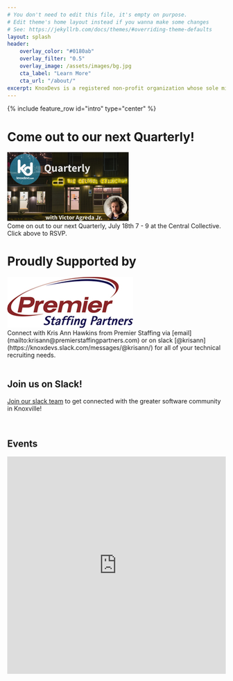 ```yaml
---
# You don't need to edit this file, it's empty on purpose.
# Edit theme's home layout instead if you wanna make some changes
# See: https://jekyllrb.com/docs/themes/#overriding-theme-defaults
layout: splash
header:
    overlay_color: "#0180ab"
    overlay_filter: "0.5"
    overlay_image: /assets/images/bg.jpg
    cta_label: "Learn More"
    cta_url: "/about/"
excerpt: KnoxDevs is a registered non-profit organization whose sole mission is to foster a healthy software developer community in Knoxville, TN.
---
```


{% include feature_row id="intro" type="center" %}

# Come out to our next Quarterly!

<a href="https://www.meetup.com/KnoxDevs/events/262658807/" target="_blank">
    <img src="/assets/images/quarterly_announcement_july_2019.png" alt="KnoxDevs Quarterly July 18" style="max-width:20em" />
</a>
<section id="quarterly" markdown="1">
Come on out to our next Quarterly, July 18th 7 - 9 at the Central Collective. Click above to RSVP.
</section>

# Proudly Supported by

<a href="http://www.premierstaffingpartners.com/" target="_blank">
    <img src="/assets/images/sponsors/premier_staffing.jpg" alt="Premier Staffing" style="max-width:30em" />
</a>
<section id="contact_krisann" markdown="1" style=".figcaption font-size: 1em; font-family:-apple-system,BlinkMacSystemFont,'Roboto','Segoe UI','Helvetica Neue','Lucida Grande',Arial,sans-serif">
Connect with Kris Ann Hawkins from Premier Staffing via [email](mailto:krisann@premierstaffingpartners.com) or on slack [@krisann](https://knoxdevs.slack.com/messages/@krisann/) for all of your technical recruiting needs.
</section>

<br/>

## Join us on Slack!

[Join our slack team](https://knoxdevs-slackin.herokuapp.com/) to get connected with the greater software community in Knoxville!

<br/>


<h2 id="Events">Events</h2>

<iframe src="https://calendar.google.com/calendar/b/1/embed?showTitle=0&amp;showNav=0&amp;showPrint=0&amp;showCalendars=0&amp;showTz=0&amp;height=600&amp;wkst=1&amp;bgcolor=%23FFFFFF&amp;src=support%40knoxdevs.com&amp;color=%231B887A&amp;ctz=America%2FNew_York" style="border-width:0" width="100%" max-width = "700" height="500" frameborder="0" scrolling="no"></iframe>
